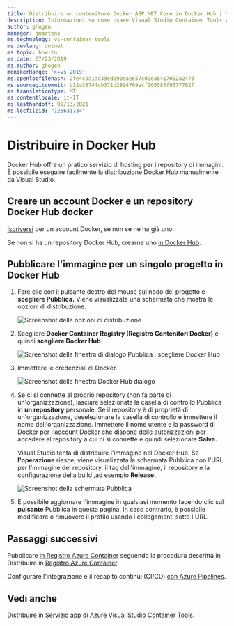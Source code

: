```yaml
---
title: Distribuire un contenitore Docker ASP.NET Core in Docker Hub | Microsoft Docs
description: Informazioni su come usare Visual Studio Container Tools per distribuire un ASP.NET Core app Web in Docker Hub
author: ghogen
manager: jmartens
ms.technology: vs-container-tools
ms.devlang: dotnet
ms.topic: how-to
ms.date: 07/23/2019
ms.author: ghogen
monikerRange: '>=vs-2019'
ms.openlocfilehash: 2fe4c9a1ac39ed090eae657c02ea8417002a2473
ms.sourcegitcommit: b12a38744db371d2894769ecf305585f9577792f
ms.translationtype: MT
ms.contentlocale: it-IT
ms.lasthandoff: 09/13/2021
ms.locfileid: "126631734"
---
```

# <a name="deploy-to-docker-hub"></a>Distribuire in Docker Hub

Docker Hub offre un pratico servizio di hosting per i repository di immagini. È possibile eseguire facilmente la distribuzione Docker Hub manualmente da Visual Studio.

## <a name="create-a-docker-account-and-docker-hub-repository"></a>Creare un account Docker e un repository Docker Hub docker

[Iscriversi](https://hub.docker.com/signup) per un account Docker, se non se ne ha già uno.

Se non si ha un repository Docker Hub, crearne uno [in Docker Hub](https://hub.docker.com/).

## <a name="publish-the-image-for-a-single-project-to-docker-hub"></a>Pubblicare l'immagine per un singolo progetto in Docker Hub

1. Fare clic con il pulsante destro del mouse sul nodo del progetto e **scegliere Pubblica.** Viene visualizzata una schermata che mostra le opzioni di distribuzione.

   ![Screenshot delle opzioni di distribuzione](media/container-tools/vs-2019/docker-container-registry.png)

1. Scegliere **Docker Container Registry (Registro Contenitori Docker)** e quindi **scegliere Docker Hub**.

   ![Screenshot della finestra di dialogo Pubblica : scegliere Docker Hub](media/deploy-docker-hub/container-tools-docker-hub-deploy.png)

1. Immettere le credenziali di Docker.

   ![Screenshot della finestra Docker Hub dialogo](media/deploy-docker-hub/container-tools-docker-hub-credentials.png)

1. Se ci si connette al proprio repository (non fa parte di un'organizzazione), lasciare selezionata la casella di controllo Pubblica in **un repository** personale. Se il repository è di proprietà di un'organizzazione, deselezionare la casella di controllo e immettere il nome dell'organizzazione. Immettere il nome utente e la password di Docker per l'account Docker che dispone delle autorizzazioni per accedere al repository a cui ci si connette e quindi selezionare **Salva.**

   Visual Studio tenta di distribuire l'immagine nel Docker Hub.  Se **l'operazione** riesce, viene visualizzata la schermata Pubblica con l'URL per l'immagine del repository, il tag dell'immagine, il repository e la configurazione della build ,ad esempio **Release.**

   ![Screenshot della schermata Pubblica](media/deploy-docker-hub/container-tools-docker-hub-finished.png)

1. È possibile aggiornare l'immagine in qualsiasi momento facendo clic sul **pulsante** Pubblica in questa pagina.  In caso contrario, è possibile modificare o rimuovere il profilo usando i collegamenti sotto l'URL.

## <a name="next-steps"></a>Passaggi successivi

Pubblicare [in Registro Azure Container](/azure/container-registry/) seguendo la procedura descritta in Distribuire in [Registro Azure Container](hosting-web-apps-in-docker.md).

Configurare l'integrazione e il recapito continui (CI/CD) [con Azure Pipelines](/azure/devops/pipelines/?view=azure-devops&preserve-view=true).

## <a name="see-also"></a>Vedi anche

[Distribuire in Servizio app di Azure](deploy-app-service.md) 
 [Visual Studio Container Tools](./index.yml).